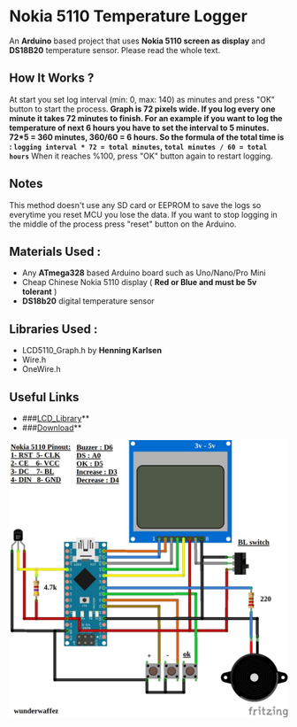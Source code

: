 # Nokia 5110 Temperature Logger
An **Arduino** based project that uses **Nokia 5110 screen as display** and **DS18B20** temperature sensor. Please read the whole text.

## How It Works ?
At start you set log interval (min: 0, max: 140) as minutes and press "OK" button to start the process.
**Graph is 72 pixels wide. If you log every one minute it takes 72 minutes to finish. For an example if you want to log the temperature of next 6 hours you have to set the interval to 5 minutes. 72*5 = 360 minutes, 360/60 = 6 hours. So the formula of the total time is : `logging interval * 72 = total minutes`, `total minutes / 60 = total hours`**
When it reaches %100, press "OK" button again to restart logging.

## Notes
This method doesn't use any SD card or EEPROM to save the logs so everytime you reset MCU you lose the data.
If you want to stop logging in the middle of the process press "reset" button on the Arduino.

## Materials Used :
- Any **ATmega328** based Arduino board such as Uno/Nano/Pro Mini
- Cheap Chinese Nokia 5110 display ( **Red or Blue and must be 5v tolerant** )
- **DS18b20** digital temperature sensor

## Libraries Used :
- LCD5110_Graph.h by **Henning Karlsen**
- Wire.h
- OneWire.h

## Useful Links
- ###[LCD_Library](http://www.rinkydinkelectronics.com/library.php?id=48)**
- ###[Download](https://github.com/Wunderwaffez/5110_temp_logger)**

![Fritzing Schematic](connections.jpg)


